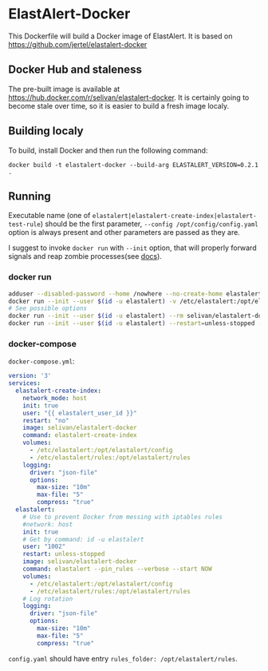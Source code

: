 # ElastAlert-Docker

This Dockerfile will build a Docker image of ElastAlert. It is based on https://github.com/jertel/elastalert-docker

## Docker Hub and staleness

The pre-built image is available at https://hub.docker.com/r/selivan/elastalert-docker. It is certainly going to become stale over time, so it is easier to build a fresh image localy.

## Building localy

To build, install Docker and then run the following command:

```
docker build -t elastalert-docker --build-arg ELASTALERT_VERSION=0.2.1 .
```

## Running

Executable name (one of `elastalert|elastalert-create-index|elastalert-test-rule`) should be the first parameter, `--config /opt/config/config.yaml` option is always present and other parameters are passed as they are.

I suggest to invoke `docker run` with `--init` option, that will properly forward signals and reap zombie processes(see [docs](https://docs.docker.com/compose/compose-file/#init)).

### docker run

```bash
adduser --disabled-password --home /nowhere --no-create-home elastalert
docker run --init --user $(id -u elastalert) -v /etc/elastalert:/opt/elastalert/config -v /etc/elastalert/rules:/opt/elastalert/rules --rm selivan/elastalert-docker elastalert-create-index
# See possible options
docker run --init --user $(id -u elastalert) --rm selivan/elastalert-docker elastalert --help
docker run --init --user $(id -u elastalert) --restart=unless-stopped --name elastalert-docker -v /etc/elastalert:/opt/elastalert/config -v /etc/elastalert/rules:/opt/elastalert/rules -d selivan/elastalert-docker elastalert --pin_rules --start NOW
```

### docker-compose

`docker-compose.yml`:

```yaml
version: '3'
services:
  elastalert-create-index:
    network_mode: host
    init: true
    user: "{{ elastalert_user_id }}"
    restart: "no"
    image: selivan/elastalert-docker
    command: elastalert-create-index
    volumes:
      - /etc/elastalert:/opt/elastalert/config
      - /etc/elastalert/rules:/opt/elastalert/rules
    logging:
      driver: "json-file"
      options:
        max-size: "10m"
        max-file: "5"
        compress: "true"
  elastalert:
    # Use to prevent Docker from messing with iptables rules
    #network: host
    init: true
    # Get by command: id -u elastalert
    user: "1002"
    restart: unless-stopped
    image: selivan/elastalert-docker
    command: elastalert --pin_rules --verbose --start NOW
    volumes:
      - /etc/elastalert:/opt/elastalert/config
      - /etc/elastalert/rules:/opt/elastalert/rules
    # Log rotation
    logging:
      driver: "json-file"
      options:
        max-size: "10m"
        max-file: "5"
        compress: "true"
```

`config.yaml` should have entry `rules_folder: /opt/elastalert/rules`.
